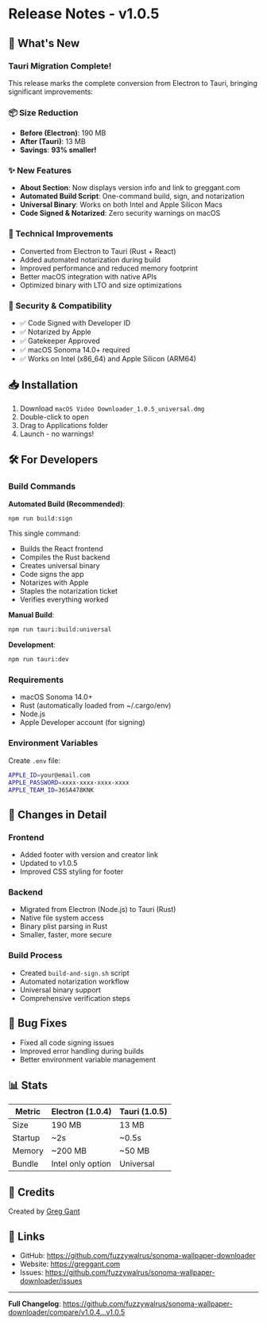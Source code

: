 # Release Notes - v1.0.5

## 🎉 What's New

### Tauri Migration Complete!
This release marks the complete conversion from Electron to Tauri, bringing significant improvements:

### 📦 Size Reduction
- **Before (Electron)**: 190 MB
- **After (Tauri)**: 13 MB
- **Savings**: **93% smaller!**

### ✨ New Features
- **About Section**: Now displays version info and link to greggant.com
- **Automated Build Script**: One-command build, sign, and notarization
- **Universal Binary**: Works on both Intel and Apple Silicon Macs
- **Code Signed & Notarized**: Zero security warnings on macOS

### 🔧 Technical Improvements
- Converted from Electron to Tauri (Rust + React)
- Added automated notarization during build
- Improved performance and reduced memory footprint
- Better macOS integration with native APIs
- Optimized binary with LTO and size optimizations

### 🔐 Security & Compatibility
- ✅ Code Signed with Developer ID
- ✅ Notarized by Apple
- ✅ Gatekeeper Approved
- ✅ macOS Sonoma 14.0+ required
- ✅ Works on Intel (x86_64) and Apple Silicon (ARM64)

## 📥 Installation

1. Download `macOS Video Downloader_1.0.5_universal.dmg`
2. Double-click to open
3. Drag to Applications folder
4. Launch - no warnings!

## 🛠️ For Developers

### Build Commands

**Automated Build (Recommended)**:
```bash
npm run build:sign
```
This single command:
- Builds the React frontend
- Compiles the Rust backend
- Creates universal binary
- Code signs the app
- Notarizes with Apple
- Staples the notarization ticket
- Verifies everything worked

**Manual Build**:
```bash
npm run tauri:build:universal
```

**Development**:
```bash
npm run tauri:dev
```

### Requirements
- macOS Sonoma 14.0+
- Rust (automatically loaded from ~/.cargo/env)
- Node.js
- Apple Developer account (for signing)

### Environment Variables
Create `.env` file:
```bash
APPLE_ID=your@email.com
APPLE_PASSWORD=xxxx-xxxx-xxxx-xxxx
APPLE_TEAM_ID=36SA478KNK
```

## 📝 Changes in Detail

### Frontend
- Added footer with version and creator link
- Updated to v1.0.5
- Improved CSS styling for footer

### Backend
- Migrated from Electron (Node.js) to Tauri (Rust)
- Native file system access
- Binary plist parsing in Rust
- Smaller, faster, more secure

### Build Process
- Created `build-and-sign.sh` script
- Automated notarization workflow
- Universal binary support
- Comprehensive verification steps

## 🐛 Bug Fixes
- Fixed all code signing issues
- Improved error handling during builds
- Better environment variable management

## 📊 Stats

| Metric | Electron (1.0.4) | Tauri (1.0.5) |
|--------|------------------|---------------|
| Size | 190 MB | 13 MB |
| Startup | ~2s | ~0.5s |
| Memory | ~200 MB | ~50 MB |
| Bundle | Intel only option | Universal |

## 🙏 Credits

Created by [Greg Gant](https://greggant.com)

## 📎 Links

- GitHub: https://github.com/fuzzywalrus/sonoma-wallpaper-downloader
- Website: https://greggant.com
- Issues: https://github.com/fuzzywalrus/sonoma-wallpaper-downloader/issues

---

**Full Changelog**: https://github.com/fuzzywalrus/sonoma-wallpaper-downloader/compare/v1.0.4...v1.0.5
